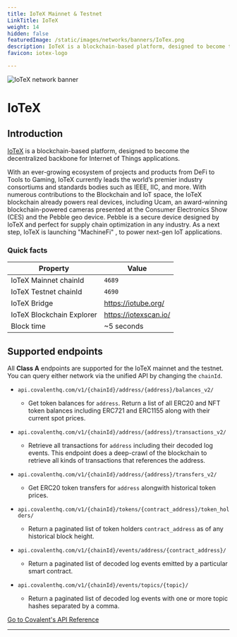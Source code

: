 ```yaml
---
title: IoTeX Mainnet & Testnet
LinkTitle: IoTeX
weight: 14
hidden: false
featuredImage: /static/images/networks/banners/IoTex.png
description: IoTeX is a blockchain-based platform, designed to become the decentralized backbone for Internet of Things applications.
favicon: iotex-logo

---
```


![IoTeX network banner](/static/images/networks/banners/IoTex.png)

# IoTeX

## Introduction

[IoTeX](https://iotex.io/) is a blockchain-based platform, designed to become the decentralized backbone for Internet of Things applications. 

With an ever-growing ecosystem of projects and products from DeFi to Tools to Gaming, IoTeX currently leads the world’s premier industry consortiums and standards bodies such as IEEE, IIC, and more. With numerous contributions to the Blockchain and IoT space, the IoTeX blockchain already powers real devices, including Ucam, an award-winning blockchain-powered cameras presented at the Consumer Electronics Show (CES) and the Pebble geo device. Pebble is a secure device designed by IoTeX and perfect for supply chain optimization in any industry. As a next step, IoTeX is launching "MachineFi" , to power next-gen IoT applications.

### Quick facts

<TableWrap>

|Property|Value|
|---|---|
|IoTeX Mainnet chainId |`4689`|
|IoTeX Testnet chainId |`4690`|
|IoTeX Bridge |https://iotube.org/|
|IoTeX Blockchain Explorer |https://iotexscan.io/|
|Block time |~5 seconds|

</TableWrap>


## Supported endpoints

<Aside>

All __Class A__ endpoints are supported for the IoTeX mainnet and the testnet. You can query either network via the unified API by changing the `chainId`.

</Aside>


<Definitions>

- `api.covalenthq.com/v1/{chainId}/address/{address}/balances_v2/` 
  - Get token balances for `address`. Return a list of all ERC20 and NFT token balances including ERC721 and ERC1155 along with their current spot prices.

- `api.covalenthq.com/v1/{chainId}/address/{address}/transactions_v2/` 
  - Retrieve all transactions for `address` including their decoded log events. This endpoint does a deep-crawl of the blockchain to retrieve all kinds of transactions that references the address.

- `api.covalenthq.com/v1/{chainId}/address/{address}/transfers_v2/` 
  - Get ERC20 token transfers for `address` alongwith historical token prices.

- `api.covalenthq.com/v1/{chainId}/tokens/{contract_address}/token_holders/` 
  - Return a paginated list of token holders `contract_address` as of any historical block height.

- `api.covalenthq.com/v1/{chainId}/events/address/{contract_address}/` 
  - Return a paginated list of decoded log events emitted by a particular smart contract.

- `api.covalenthq.com/v1/{chainId}/events/topics/{topic}/` 
  - Return a paginated list of decoded log events with one or more topic hashes separated by a comma.

</Definitions>



<a target="_blank" class="Button Button-is-docs-primary" href="https://www.covalenthq.com/docs/api/">Go to Covalent's API Reference</a>

--- 
